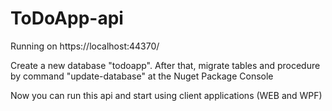 # ToDoApp-api
Running on https://localhost:44370/

Create a new database "todoapp". After that, migrate tables and procedure by command "update-database" at the Nuget Package Console

Now you can run this api and start using client applications (WEB and WPF)
